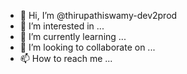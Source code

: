 - 👋 Hi, I’m @thirupathiswamy-dev2prod
- 👀 I’m interested in ...
- 🌱 I’m currently learning ...
- 💞️ I’m looking to collaborate on ...
- 📫 How to reach me ...

<!---
thirupathiswamy-dev2prod/thirupathiswamy-dev2prod is a ✨ special ✨ repository because its `README.md` (this file) appears on your GitHub profile.
You can click the Preview link to take a look at your changes.
--->

